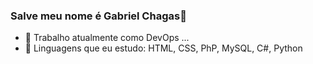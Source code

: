 ### Salve meu nome é Gabriel Chagas👋

- 🔭 Trabalho atualmente como DevOps ...
- 🌱 Linguagens que eu estudo:  HTML, CSS, PhP, MySQL, C#, Python
